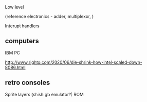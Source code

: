 Low level

(reference electronics - adder, multiplexor, )

Interupt handlers


computers
---------

IBM PC


http://www.righto.com/2020/06/die-shrink-how-intel-scaled-down-8086.html



retro consoles
--------------

Sprite layers (shish gb emulator?)
ROM

